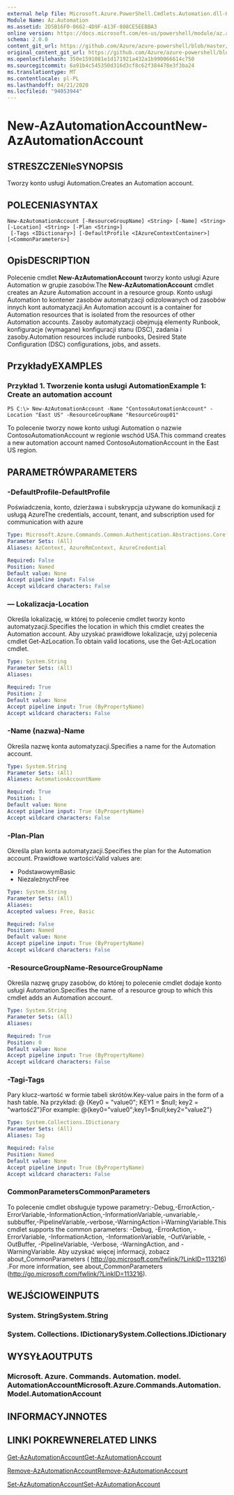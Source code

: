 ```yaml
---
external help file: Microsoft.Azure.PowerShell.Cmdlets.Automation.dll-Help.xml
Module Name: Az.Automation
ms.assetid: 2D5B16F0-0662-4D9F-A13F-808CE5EEBBA3
online version: https://docs.microsoft.com/en-us/powershell/module/az.automation/new-azautomationaccount
schema: 2.0.0
content_git_url: https://github.com/Azure/azure-powershell/blob/master/src/Automation/Automation/help/New-AzAutomationAccount.md
original_content_git_url: https://github.com/Azure/azure-powershell/blob/master/src/Automation/Automation/help/New-AzAutomationAccount.md
ms.openlocfilehash: 350e1591081e1d171921a432a1b990066614c750
ms.sourcegitcommit: 6a91b4c545350d316d3cf8c62f384478e3f3ba24
ms.translationtype: MT
ms.contentlocale: pl-PL
ms.lasthandoff: 04/21/2020
ms.locfileid: "94053944"
---
```

# <span data-ttu-id="1c563-101">New-AzAutomationAccount</span><span class="sxs-lookup"><span data-stu-id="1c563-101">New-AzAutomationAccount</span></span>

## <span data-ttu-id="1c563-102">STRESZCZENIe</span><span class="sxs-lookup"><span data-stu-id="1c563-102">SYNOPSIS</span></span>
<span data-ttu-id="1c563-103">Tworzy konto usługi Automation.</span><span class="sxs-lookup"><span data-stu-id="1c563-103">Creates an Automation account.</span></span>

## <span data-ttu-id="1c563-104">POLECENIA</span><span class="sxs-lookup"><span data-stu-id="1c563-104">SYNTAX</span></span>

```
New-AzAutomationAccount [-ResourceGroupName] <String> [-Name] <String> [-Location] <String> [-Plan <String>]
 [-Tags <IDictionary>] [-DefaultProfile <IAzureContextContainer>] [<CommonParameters>]
```

## <span data-ttu-id="1c563-105">Opis</span><span class="sxs-lookup"><span data-stu-id="1c563-105">DESCRIPTION</span></span>
<span data-ttu-id="1c563-106">Polecenie cmdlet **New-AzAutomationAccount** tworzy konto usługi Azure Automation w grupie zasobów.</span><span class="sxs-lookup"><span data-stu-id="1c563-106">The **New-AzAutomationAccount** cmdlet creates an Azure Automation account in a resource group.</span></span>
<span data-ttu-id="1c563-107">Konto usługi Automation to kontener zasobów automatyzacji odizolowanych od zasobów innych kont automatyzacji.</span><span class="sxs-lookup"><span data-stu-id="1c563-107">An Automation account is a container for Automation resources that is isolated from the resources of other Automation accounts.</span></span> <span data-ttu-id="1c563-108">Zasoby automatyzacji obejmują elementy Runbook, konfiguracje (wymagane) konfiguracji stanu (DSC), zadania i zasoby.</span><span class="sxs-lookup"><span data-stu-id="1c563-108">Automation resources include runbooks, Desired State Configuration (DSC) configurations, jobs, and assets.</span></span>

## <span data-ttu-id="1c563-109">Przykłady</span><span class="sxs-lookup"><span data-stu-id="1c563-109">EXAMPLES</span></span>

### <span data-ttu-id="1c563-110">Przykład 1. Tworzenie konta usługi Automation</span><span class="sxs-lookup"><span data-stu-id="1c563-110">Example 1: Create an automation account</span></span>
```
PS C:\> New-AzAutomationAccount -Name "ContosoAutomationAccount" -Location "East US" -ResourceGroupName "ResourceGroup01"
```

<span data-ttu-id="1c563-111">To polecenie tworzy nowe konto usługi Automation o nazwie ContosoAutomationAccount w regionie wschód USA.</span><span class="sxs-lookup"><span data-stu-id="1c563-111">This command creates a new automation account named ContosoAutomationAccount in the East US region.</span></span>

## <span data-ttu-id="1c563-112">PARAMETRÓW</span><span class="sxs-lookup"><span data-stu-id="1c563-112">PARAMETERS</span></span>

### <span data-ttu-id="1c563-113">-DefaultProfile</span><span class="sxs-lookup"><span data-stu-id="1c563-113">-DefaultProfile</span></span>
<span data-ttu-id="1c563-114">Poświadczenia, konto, dzierżawa i subskrypcja używane do komunikacji z usługą Azure</span><span class="sxs-lookup"><span data-stu-id="1c563-114">The credentials, account, tenant, and subscription used for communication with azure</span></span>

```yaml
Type: Microsoft.Azure.Commands.Common.Authentication.Abstractions.Core.IAzureContextContainer
Parameter Sets: (All)
Aliases: AzContext, AzureRmContext, AzureCredential

Required: False
Position: Named
Default value: None
Accept pipeline input: False
Accept wildcard characters: False
```

### <span data-ttu-id="1c563-115">— Lokalizacja</span><span class="sxs-lookup"><span data-stu-id="1c563-115">-Location</span></span>
<span data-ttu-id="1c563-116">Określa lokalizację, w której to polecenie cmdlet tworzy konto automatyzacji.</span><span class="sxs-lookup"><span data-stu-id="1c563-116">Specifies the location in which this cmdlet creates the Automation account.</span></span>
<span data-ttu-id="1c563-117">Aby uzyskać prawidłowe lokalizacje, użyj polecenia cmdlet Get-AzLocation.</span><span class="sxs-lookup"><span data-stu-id="1c563-117">To obtain valid locations, use the Get-AzLocation cmdlet.</span></span>

```yaml
Type: System.String
Parameter Sets: (All)
Aliases:

Required: True
Position: 2
Default value: None
Accept pipeline input: True (ByPropertyName)
Accept wildcard characters: False
```

### <span data-ttu-id="1c563-118">-Name (nazwa)</span><span class="sxs-lookup"><span data-stu-id="1c563-118">-Name</span></span>
<span data-ttu-id="1c563-119">Określa nazwę konta automatyzacji.</span><span class="sxs-lookup"><span data-stu-id="1c563-119">Specifies a name for the Automation account.</span></span>

```yaml
Type: System.String
Parameter Sets: (All)
Aliases: AutomationAccountName

Required: True
Position: 1
Default value: None
Accept pipeline input: True (ByPropertyName)
Accept wildcard characters: False
```

### <span data-ttu-id="1c563-120">-Plan</span><span class="sxs-lookup"><span data-stu-id="1c563-120">-Plan</span></span>
<span data-ttu-id="1c563-121">Określa plan konta automatyzacji.</span><span class="sxs-lookup"><span data-stu-id="1c563-121">Specifies the plan for the Automation account.</span></span>
<span data-ttu-id="1c563-122">Prawidłowe wartości:</span><span class="sxs-lookup"><span data-stu-id="1c563-122">Valid values are:</span></span>
- <span data-ttu-id="1c563-123">Podstawowym</span><span class="sxs-lookup"><span data-stu-id="1c563-123">Basic</span></span>
- <span data-ttu-id="1c563-124">Niezależnych</span><span class="sxs-lookup"><span data-stu-id="1c563-124">Free</span></span>

```yaml
Type: System.String
Parameter Sets: (All)
Aliases:
Accepted values: Free, Basic

Required: False
Position: Named
Default value: None
Accept pipeline input: True (ByPropertyName)
Accept wildcard characters: False
```

### <span data-ttu-id="1c563-125">-ResourceGroupName</span><span class="sxs-lookup"><span data-stu-id="1c563-125">-ResourceGroupName</span></span>
<span data-ttu-id="1c563-126">Określa nazwę grupy zasobów, do której to polecenie cmdlet dodaje konto usługi Automation.</span><span class="sxs-lookup"><span data-stu-id="1c563-126">Specifies the name of a resource group to which this cmdlet adds an Automation account.</span></span>

```yaml
Type: System.String
Parameter Sets: (All)
Aliases:

Required: True
Position: 0
Default value: None
Accept pipeline input: True (ByPropertyName)
Accept wildcard characters: False
```

### <span data-ttu-id="1c563-127">-Tagi</span><span class="sxs-lookup"><span data-stu-id="1c563-127">-Tags</span></span>
<span data-ttu-id="1c563-128">Pary klucz-wartość w formie tabeli skrótów.</span><span class="sxs-lookup"><span data-stu-id="1c563-128">Key-value pairs in the form of a hash table.</span></span> <span data-ttu-id="1c563-129">Na przykład: @ {Key0 = "value0"; KEY1 = $null; key2 = "wartość2"}</span><span class="sxs-lookup"><span data-stu-id="1c563-129">For example: @{key0="value0";key1=$null;key2="value2"}</span></span>

```yaml
Type: System.Collections.IDictionary
Parameter Sets: (All)
Aliases: Tag

Required: False
Position: Named
Default value: None
Accept pipeline input: True (ByPropertyName)
Accept wildcard characters: False
```

### <span data-ttu-id="1c563-130">CommonParameters</span><span class="sxs-lookup"><span data-stu-id="1c563-130">CommonParameters</span></span>
<span data-ttu-id="1c563-131">To polecenie cmdlet obsługuje typowe parametry:-Debug,-ErrorAction,-ErrorVariable,-InformationAction,-InformationVariable,-unvariable,-subbuffer,-PipelineVariable,-verbose,-WarningAction i-WarningVariable.</span><span class="sxs-lookup"><span data-stu-id="1c563-131">This cmdlet supports the common parameters: -Debug, -ErrorAction, -ErrorVariable, -InformationAction, -InformationVariable, -OutVariable, -OutBuffer, -PipelineVariable, -Verbose, -WarningAction, and -WarningVariable.</span></span> <span data-ttu-id="1c563-132">Aby uzyskać więcej informacji, zobacz about_CommonParameters ( http://go.microsoft.com/fwlink/?LinkID=113216) .</span><span class="sxs-lookup"><span data-stu-id="1c563-132">For more information, see about_CommonParameters (http://go.microsoft.com/fwlink/?LinkID=113216).</span></span>

## <span data-ttu-id="1c563-133">WEJŚCIOWE</span><span class="sxs-lookup"><span data-stu-id="1c563-133">INPUTS</span></span>

### <span data-ttu-id="1c563-134">System. String</span><span class="sxs-lookup"><span data-stu-id="1c563-134">System.String</span></span>

### <span data-ttu-id="1c563-135">System. Collections. IDictionary</span><span class="sxs-lookup"><span data-stu-id="1c563-135">System.Collections.IDictionary</span></span>

## <span data-ttu-id="1c563-136">WYSYŁA</span><span class="sxs-lookup"><span data-stu-id="1c563-136">OUTPUTS</span></span>

### <span data-ttu-id="1c563-137">Microsoft. Azure. Commands. Automation. model. AutomationAccount</span><span class="sxs-lookup"><span data-stu-id="1c563-137">Microsoft.Azure.Commands.Automation.Model.AutomationAccount</span></span>

## <span data-ttu-id="1c563-138">INFORMACYJN</span><span class="sxs-lookup"><span data-stu-id="1c563-138">NOTES</span></span>

## <span data-ttu-id="1c563-139">LINKI POKREWNE</span><span class="sxs-lookup"><span data-stu-id="1c563-139">RELATED LINKS</span></span>

[<span data-ttu-id="1c563-140">Get-AzAutomationAccount</span><span class="sxs-lookup"><span data-stu-id="1c563-140">Get-AzAutomationAccount</span></span>](./Get-AzAutomationAccount.md)

[<span data-ttu-id="1c563-141">Remove-AzAutomationAccount</span><span class="sxs-lookup"><span data-stu-id="1c563-141">Remove-AzAutomationAccount</span></span>](./Remove-AzAutomationAccount.md)

[<span data-ttu-id="1c563-142">Set-AzAutomationAccount</span><span class="sxs-lookup"><span data-stu-id="1c563-142">Set-AzAutomationAccount</span></span>](./Set-AzAutomationAccount.md)
